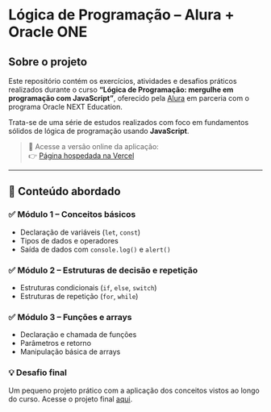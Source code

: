 #  Lógica de Programação – Alura + Oracle ONE

##  Sobre o projeto  
Este repositório contém os exercícios, atividades e desafios práticos realizados durante o curso **“Lógica de Programação: mergulhe em programação com JavaScript”**, oferecido pela [Alura](https://www.alura.com.br/) em parceria com o programa Oracle NEXT Education.

Trata-se de uma série de estudos realizados com foco em fundamentos sólidos de lógica de programação usando **JavaScript**.

> 🔗 Acesse a versão online da aplicação:  
> 👉 [Página hospedada na Vercel](https://logica-de-programacao-alura-ro81buajm.vercel.app/)

---


## 🎯 Conteúdo abordado

### ✅ Módulo 1 – Conceitos básicos  
- Declaração de variáveis (`let`, `const`)  
- Tipos de dados e operadores  
- Saída de dados com `console.log()` e `alert()`  

### ✅ Módulo 2 – Estruturas de decisão e repetição  
- Estruturas condicionais (`if`, `else`, `switch`)  
- Estruturas de repetição (`for`, `while`)

### ✅ Módulo 3 – Funções e arrays  
- Declaração e chamada de funções  
- Parâmetros e retorno  
- Manipulação básica de arrays

### 💡 Desafio final  
Um pequeno projeto prático com a aplicação dos conceitos vistos ao longo do curso. Acesse o projeto final [aqui](https://logica-de-programacao-alura-ro81buajm.vercel.app/).
